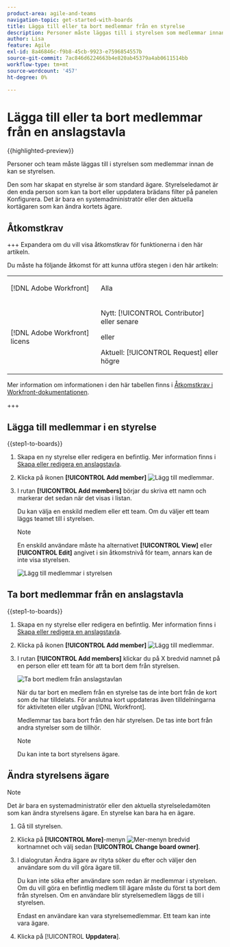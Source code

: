 ```yaml
---
product-area: agile-and-teams
navigation-topic: get-started-with-boards
title: Lägga till eller ta bort medlemmar från en styrelse
description: Personer måste läggas till i styrelsen som medlemmar innan de kan se styrelsen och tilldelas kort.
author: Lisa
feature: Agile
exl-id: 8a46846c-f9b8-45cb-9923-e7596854557b
source-git-commit: 7ac846d6224663b4e820ab45379a4ab0611514bb
workflow-type: tm+mt
source-wordcount: '457'
ht-degree: 0%

---
```


# Lägga till eller ta bort medlemmar från en anslagstavla

{{highlighted-preview}}

Personer och team måste läggas till i styrelsen som medlemmar innan de kan se styrelsen.

Den som har skapat en styrelse är som standard ägare. Styrelseledamot är den enda person som kan ta bort eller uppdatera brädans filter på panelen Konfigurera. <span class="preview">Det är bara en systemadministratör eller den aktuella kortägaren som kan ändra kortets ägare.</span>

## Åtkomstkrav

+++ Expandera om du vill visa åtkomstkrav för funktionerna i den här artikeln.

Du måste ha följande åtkomst för att kunna utföra stegen i den här artikeln:

<table style="table-layout:auto"> 
 <col> 
 <col> 
 <tbody> 
  <tr> 
   <td role="rowheader">[!DNL Adobe Workfront]</td> 
   <td> <p>Alla</p> </td> 
  </tr> 
  <tr> 
   <td role="rowheader">[!DNL Adobe Workfront] licens</td> 
   <td> 
   <p>Nytt: [!UICONTROL Contributor] eller senare</p> 
   <p>eller</p>
   <p>Aktuell: [!UICONTROL Request] eller högre</p>
   </td> 
  </tr> 
 </tbody> 
</table>

Mer information om informationen i den här tabellen finns i [Åtkomstkrav i Workfront-dokumentationen](/help/quicksilver/administration-and-setup/add-users/access-levels-and-object-permissions/access-level-requirements-in-documentation.md).

+++

## Lägga till medlemmar i en styrelse

{{step1-to-boards}}

1. Skapa en ny styrelse eller redigera en befintlig. Mer information finns i [Skapa eller redigera en anslagstavla](../../agile/get-started-with-boards/create-edit-board.md).
1. Klicka på ikonen **[!UICONTROL Add member]** ![Lägg till medlemmar](assets/boards-addmember-spectrum-25x25.png).
1. I rutan **[!UICONTROL Add members]** börjar du skriva ett namn och markerar det sedan när det visas i listan.

   Du kan välja en enskild medlem eller ett team. Om du väljer ett team läggs teamet till i styrelsen.

   >[!NOTE]
   >
   >En enskild användare måste ha alternativet **[!UICONTROL View]** eller **[!UICONTROL Edit]** angivet i sin åtkomstnivå för team, annars kan de inte visa styrelsen.


   ![Lägg till medlemmar i styrelsen](assets/boards-add-members.png)

## Ta bort medlemmar från en anslagstavla

{{step1-to-boards}}

1. Skapa en ny styrelse eller redigera en befintlig. Mer information finns i [Skapa eller redigera en anslagstavla](../../agile/get-started-with-boards/create-edit-board.md).
1. Klicka på ikonen **[!UICONTROL Add member]** ![Lägg till medlemmar](assets/boards-addmember-spectrum-25x25.png).
1. I rutan **[!UICONTROL Add members]** klickar du på X bredvid namnet på en person eller ett team för att ta bort dem från styrelsen.

   ![Ta bort medlem från anslagstavlan](assets/boards-remove-member-from-board-350x367.png)

   När du tar bort en medlem från en styrelse tas de inte bort från de kort som de har tilldelats. För anslutna kort uppdateras även tilldelningarna för aktiviteten eller utgåvan [!DNL Workfront].

   Medlemmar tas bara bort från den här styrelsen. De tas inte bort från andra styrelser som de tillhör.

   >[!NOTE]
   >
   >Du kan inte ta bort styrelsens ägare.

<div class="preview">

## Ändra styrelsens ägare

>[!NOTE]
>
>Det är bara en systemadministratör eller den aktuella styrelseledamöten som kan ändra styrelsens ägare. En styrelse kan bara ha en ägare.

1. Gå till styrelsen.
1. Klicka på **[!UICONTROL More]**-menyn ![Mer-menyn](assets/more-icon-spectrum.png) bredvid kortnamnet och välj sedan **[!UICONTROL Change board owner]**.
1. I dialogrutan Ändra ägare av rityta söker du efter och väljer den användare som du vill göra ägare till.

   Du kan inte söka efter användare som redan är medlemmar i styrelsen. Om du vill göra en befintlig medlem till ägare måste du först ta bort dem från styrelsen. Om en användare blir styrelsemedlem läggs de till i styrelsen.

   Endast en användare kan vara styrelsemedlemmar. Ett team kan inte vara ägare.

1. Klicka på [!UICONTROL **Uppdatera**].

</div>
